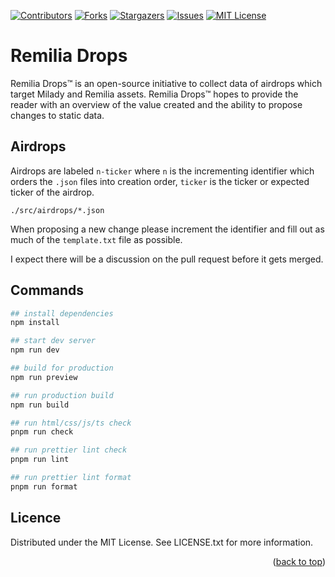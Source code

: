 <a name="readme-top"></a>

[![Contributors][contributors-shield]][contributors-url]
[![Forks][forks-shield]][forks-url]
[![Stargazers][stars-shield]][stars-url]
[![Issues][issues-shield]][issues-url]
[![MIT License][license-shield]][license-url]

# Remilia Drops

Remilia Drops™ is an open-source initiative to collect data of airdrops which target Milady and Remilia assets. Remilia Drops™ hopes to provide the reader with an overview of the value created and the ability to propose changes to static data.

## Airdrops

Airdrops are labeled `n-ticker` where `n` is the incrementing identifier which orders the `.json` files into creation order, `ticker` is the ticker or expected ticker of the airdrop.

`./src/airdrops/*.json`

When proposing a new change please increment the identifier and fill out as much of the `template.txt` file as possible.

I expect there will be a discussion on the pull request before it gets merged.

## Commands

```bash
## install dependencies
npm install

## start dev server
npm run dev

## build for production
npm run preview

## run production build
npm run build

## run html/css/js/ts check
pnpm run check

## run prettier lint check
pnpm run lint

## run prettier lint format
pnpm run format
```

## Licence

Distributed under the MIT License. See LICENSE.txt for more information.

<p align="right">(<a href="#readme-top">back to top</a>)</p>

[contributors-shield]: https://img.shields.io/github/contributors/Elliott-Green/remilia-drops.svg?style=for-the-badge
[contributors-url]: https://github.com/Elliott-Green/remilia-drops/graphs/contributors
[forks-shield]: https://img.shields.io/github/forks/Elliott-Green/remilia-drops.svg?style=for-the-badge
[forks-url]: https://github.com/Elliott-Green/remilia-drops/network/members
[stars-shield]: https://img.shields.io/github/stars/Elliott-Green/remilia-drops.svg?style=for-the-badge
[stars-url]: https://github.com/Elliott-Green/remilia-drops/stargazers
[issues-shield]: https://img.shields.io/github/issues/Elliott-Green/remilia-drops.svg?style=for-the-badge
[issues-url]: https://github.com/Elliott-Green/remilia-drops/issues
[license-shield]: https://img.shields.io/github/license/Elliott-Green/remilia-drops.svg?style=for-the-badge
[license-url]: https://github.com/Elliott-Green/remilia-drops/blob/main/LICENCE
